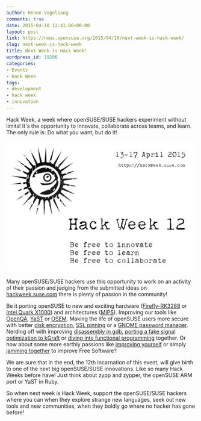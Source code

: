 ```yaml
---
author: Henne Vogelsang
comments: true
date: 2015-04-10 12:41:06+00:00
layout: post
link: https://news.opensuse.org/2015/04/10/next-week-is-hack-week/
slug: next-week-is-hack-week
title: Next Week is Hack Week!
wordpress_id: 19206
categories:
- Events
- Hack Week
tags:
- development
- hack week
- innovation
---
```


Hack Week, a week where openSUSE/SUSE hackers experiment without limits! It's the opportunity to innovate, collaborate across teams, and learn. The only rule is: Do what you want, but do it!

![Hack Week 12](/wp-content/uploads/2015/04/Screenshot-from-2015-04-10-140103.png)

Many openSUSE/SUSE hackers use this opportunity to work on an activity of their passion and judging from the submitted ideas on [hackweek.suse.com](//hackweek.suse.com) there is plenty of passion in the community!

Be it porting openSUSE to new and exciting hardware ([Firefly-RK3288](https://hackweek.suse.com/12/projects/644) or [Intel Quark X1000](https://hackweek.suse.com/12/projects/928)) and architectures ([MIPS](https://hackweek.suse.com/12/projects/936)). Improving our tools like [OpenQA](https://hackweek.suse.com/12/projects/934), [YaST](https://hackweek.suse.com/12/projects/804) or [OSEM](https://hackweek.suse.com/12/projects/838). Making the life of openSUSE users more secure with better [disk encryption](https://hackweek.suse.com/12/projects/830), [SSL pinning](https://hackweek.suse.com/12/projects/850) or a [GNOME password manager](https://hackweek.suse.com/12/projects/746). Nerding off with improving [disassembly in gdb,](https://hackweek.suse.com/12/projects/894) [porting a fake signal optimization to kGraft](https://hackweek.suse.com/12/projects/876) or [diving into functional programming](https://hackweek.suse.com/12/projects/382) together. Or how about some more earthly passions like [improving yourself](https://hackweek.suse.com/12/projects/524) or simply [jamming together](https://hackweek.suse.com/12/projects/252) to improve Free Software?

We are sure that in the end, the 12th incarnation of this event, will give birth to one of the next big openSUSE/SUSE innovations. Like so many Hack Weeks before have! Just think about zypp and zypper, the openSUSE ARM port or YaST in Ruby.

So when next week is Hack Week, support the openSUSE/SUSE hackers where you can when they explore strange new languages, seek out new tools and new communities, when they boldly go where no hacker has gone before!
